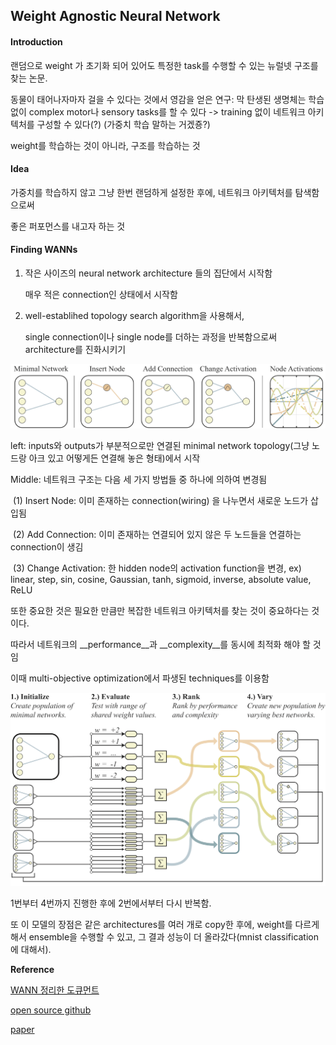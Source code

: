 ## Weight Agnostic Neural Network



#### Introduction  



랜덤으로 weight 가 초기화 되어 있어도 특정한 task를 수행할 수 있는 뉴럴넷 구조를 찾는 논문.  

동물이 태어나자마자 걸을 수 있다는 것에서 영감을 얻은 연구: 막 탄생된 생명체는 학습 없이 complex motor나 sensory tasks를 할 수 있다 -> training 없이 네트워크 아키텍처를 구성할 수 있다(?) (가중치 학습 말하는 거겠죵?)

weight를 학습하는 것이 아니라, 구조를 학습하는 것   





#### Idea  

가중치를 학습하지 않고 그냥 한번 랜덤하게 설정한 후에, 네트워크 아키텍처를 탐색함으로써 

좋은 퍼포먼스를 내고자 하는 것



#### Finding WANNs   

1. 작은 사이즈의 neural network architecture 들의 집단에서 시작함    

   매우 적은 connection인 상태에서 시작함  

2. well-establihed topology search algorithm을 사용해서,

   single connection이나 single node를 더하는 과정을 반복함으로써 architecture를 진화시키기  





![](image2.png)  



left: inputs와 outputs가 부분적으로만 연결된 minimal network topology(그냥 노드랑 아크 있고 어떻게든 연결해 놓은 형태)에서 시작    

Middle: 네트워크 구조는 다음 세 가지 방법들 중 하나에 의하여 변경됨    

​				(1) Insert Node: 이미 존재하는 connection(wiring) 을 나누면서 새로운 노드가 삽입됨

​				(2) Add Connection: 이미 존재하는 연결되어 있지 않은 두 노드들을 연결하는 connection이 생김

​				(3) Change Activation: 한 hidden node의 activation function을 변경, ex) linear, step, sin, cosine, 					  Gaussian, tanh, sigmoid, inverse, absolute value, ReLU     



또한 중요한 것은 필요한 만큼만 복잡한 네트워크 아키텍처를 찾는 것이 중요하다는 것이다. 

따라서 네트워크의 __performance__과 __complexity__를 동시에 최적화 해야 할 것임  

이때 multi-objective optimization에서 파생된 techniques를 이용함    



![](image8.png)   



1번부터 4번까지 진행한 후에 2번에서부터 다시 반복함.  







또 이 모델의 장점은 같은 architectures를 여러 개로 copy한 후에, weight를 다르게 해서 ensemble을 수행할 수 있고, 그 결과 성능이 더 올라갔다(mnist classification에 대해서).  









__Reference__

[WANN 정리한 도큐먼트](<https://towardsdatascience.com/weight-agnostic-neural-networks-fce8120ee829>)    

[open source github](<https://github.com/google/brain-tokyo-workshop/tree/master/WANNRelease>)    

[paper](<https://arxiv.org/pdf/1906.04358.pdf>)   

